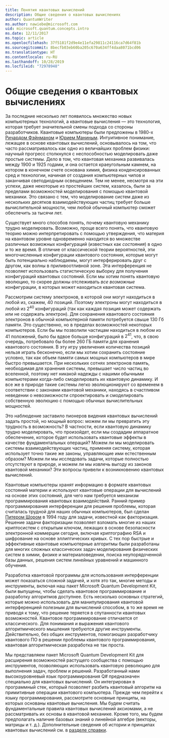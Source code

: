 ```yaml
---
title: Понятия квантовых вычислений
description: Общие сведения о квантовых вычислениях
author: QuantumWriter
ms.author: nawiebe@microsoft.com
uid: microsoft.quantum.concepts.intro
ms.date: 12/11/2017
ms.topic: article
ms.openlocfilehash: 37f5181f2d9e4e11efa29811c24116ca7d64f81b
ms.sourcegitcommit: 8becfb03eb60ba205c670a634ff4daa8071bcd06
ms.translationtype: HT
ms.contentlocale: ru-RU
ms.lasthandoff: 10/28/2019
ms.locfileid: "72978948"
---
```

# <a name="what-is-quantum-computing"></a>Общие сведения о квантовых вычислениях

За последние несколько лет появилось множество новых компьютерных технологий, а квантовые вычисления — это технология, которая требует значительной смены подхода со стороны разработчиков.  Квантовые компьютеры были предложены в 1980-х [Ричардом Фэйнманом](https://en.wikipedia.org/wiki/Richard_Feynman) и [Юрием Маниным](https://en.wikipedia.org/wiki/Yuri_Manin).  Интуитивное понимание, лежащее в основе квантовых вычислений, основывалось на том, что часто рассматривалось как одно из величайших проблем физики: научный прогресс столкнулся с неспособностью моделировать даже простые системы. Дело в том, что квантовая механика развивалась между 1900 и 1925 годами, и она остается краеугольным камнем, на котором в конечном счете основана химия, физика конденсированных сред и технологии, начиная от создания компьютерных чипов и заканчивая светодиодным освещением.  Тем не менее, несмотря на эти успехи, даже некоторые из простейших систем, казалось, были за пределами возможностей моделирования с помощью квантовой механики.  Это связано с тем, что моделирование систем даже из нескольких десятков взаимодействующих частиц требует больше вычислительной мощности, чем любой обычный компьютер сможет обеспечить за тысячи лет.

Существует много способов понять, почему квантовую механику трудно моделировать.  Возможно, проще всего понять, что квантовую теорию можно интерпретировать с помощью утверждения, что материя на квантовом уровне одновременно находится во множестве различных возможных конфигураций (известных как *состояния*) в одно и то же время.  В отличие от классической теории вероятностей, эти многочисленные конфигурации квантового состояния, которые могут быть потенциально наблюдаемы, могут интерферировать друг с другом, как волны в приливоотливной зоне.  Эта интерференция не позволяет использовать статистическую выборку для получения конфигураций квантовых состояний.  Если мы хотим понять квантовую эволюцию, то скорее должны отслеживать *все возможные* конфигурации, в которых может находиться квантовая система.  

Рассмотрим систему электронов, в которой они могут находиться в любой из, скажем, $40$ позиций.  Поэтому электроны могут находиться в любой из $2^{40}$ конфигураций (так как каждая позиция может содержать или не содержать электрон). Для сохранения квантового состояния электронов в обычной компьютерной памяти потребуется свыше $130$ Гб памяти.  Это существенно, но в пределах возможностей некоторых компьютеров.  Если бы мы позволили частицам находиться в любом из $41$ положений, было бы вдвое больше конфигураций в $2^{41}$, что, в свою очередь, потребовало бы более $260$ ГБ памяти для хранения квантового состояния. В эту игру увеличения количества позиций нельзя играть бесконечно, если мы хотим сохранить состояние условно, так как объем памяти самых мощных компьютеров в мире быстро превышается.  При нескольких сотнях электронов память, необходимая для хранения системы, превышает число частиц во вселенной, поэтому нет никакой надежды с нашими обычными компьютерами когда-либо смоделировать их квантовую динамику. И все же в природе такие системы легко эволюционируют со временем в соответствии с законами квантовой механики, находясь в счастливом неведении о невозможности спроектировать и смоделировать собственную эволюцию с помощью обычных вычислительных мощностей.

Это наблюдение заставило пионеров видения квантовых вычислений задать простой, но мощный вопрос: можем ли мы превратить эту трудность в возможность?  В частности, если квантовую динамику трудно моделировать, что произойдет, если мы создадим аппаратное обеспечение, которое будет использовать квантовые эффекты в качестве фундаментальных операций?  Можем ли мы моделировать системы взаимодействующих частиц, применяя систему, которая использует точно такие же законы, управляющие ими естественным образом? Можем ли мы исследовать задачи, которые полностью отсутствуют в природе, и можем ли мы извлечь выгоду из законов квантовой механики?  Эти вопросы привели к возникновению квантовых вычислений.

Квантовые компьютеры хранят информацию в формате квантовых состояний материи и используют квантовые операции для вычислений на основе этих состояний, для чего нам требуется механизм программирования квантовых взаимодействий.  Ранний пример программирования интерференции для решения проблемы, которая считалась трудной для наших обычных компьютеров, был сделан [Питером Шором](https://en.wikipedia.org/wiki/Peter_Shor) в 1994 году для задачи, известной как факторизация.  Решение задачи факторизации позволяет взломать многие из наших криптосистем с открытым ключом, лежащих в основе безопасности электронной коммерции сегодня, включая криптографию RSA и шифрование на основе эллиптических кривых.  С тех пор быстрые и эффективные квантовые компьютерные алгоритмы были разработаны для многих сложных классических задач моделирования физических систем в химии, физике и материаловедении, поиска неупорядоченной базы данных, решения систем линейных уравнений и машинного обучения.

Разработка квантовой программы для использования интерференции может показаться сложной задачей, и хотя это так, многие методы и инструменты, включая наш пакет Microsoft Quantum Development Kit, были выпущены, чтобы сделать квантовое программирование и разработку алгоритмов доступнее. Есть несколько основных стратегий, которые можно использовать для манипулирования квантовой интерференцией полезным для вычислений способом, в то же время не приводя к тому, что решение теряется в спутанности квантовых возможностей. Квантовое программирование отличается от классического. Для понимания и выражения квантового алгоритмического мышления требуются другие инструменты. Действительно, без общих инструментов, помогающих разработчику квантового ПО в решении проблемы квантового программирования, квантовая алгоритмическая разработка не так проста.

Мы представляем пакет Microsoft Quantum Development Kit для расширения возможностей растущего сообщества с помощью инструментов, позволяющих использовать квантовую революцию для выполнения задач, проблем и решений. Разработанный нами высокоуровневый язык программирования Q# предназначен специально для квантовых вычислений. Он интегрирован в программный стек, который позволяет разбить квантовый алгоритм на примитивные операции квантового компьютера.  Прежде чем перейти к языку программирования, рассмотрите основные принципы, на которых основаны квантовые вычисления. Мы будем считать фундаментальные правила квантовых вычислений аксиомами, а не рассматривать их основы в квантовой механике. Кроме того, мы будем предполагать наличие базовых знаний о линейной алгебре (векторы, матрицы и т. д.). Дополнительные сведения об истории и принципах квантовых вычислений см. в [разделе справки](xref:microsoft.quantum.more-information).
